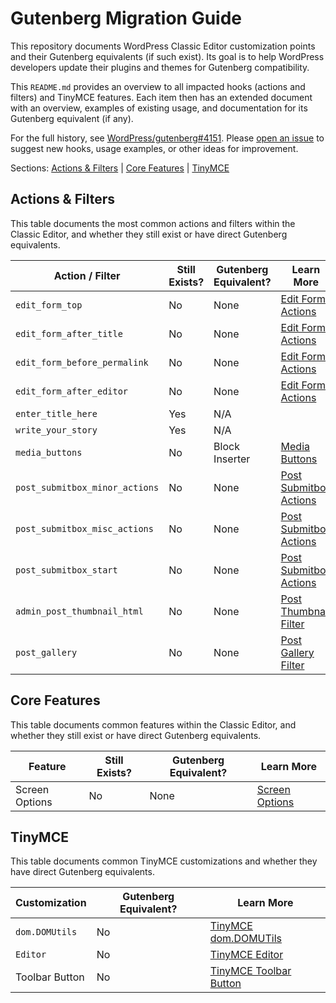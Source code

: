 # Gutenberg Migration Guide

This repository documents WordPress Classic Editor customization points and their Gutenberg equivalents (if such exist). Its goal is to help WordPress developers update their plugins and themes for Gutenberg compatibility.

This `README.md` provides an overview to all impacted hooks (actions and filters) and TinyMCE features. Each item then has an extended document with an overview, examples of existing usage, and documentation for its Gutenberg equivalent (if any).

For the full history, see [WordPress/gutenberg#4151](https://github.com/WordPress/gutenberg/issues/4151). Please [open an issue](https://github.com/danielbachhuber/gutenberg-migration-guide/issues) to suggest new hooks, usage examples, or other ideas for improvement.

Sections: [Actions & Filters](#actions--filters) | [Core Features](#core-features) | [TinyMCE](#tinymce)

## Actions & Filters

This table documents the most common actions and filters within the Classic Editor, and whether they still exist or have direct Gutenberg equivalents.

Action / Filter | Still Exists? | Gutenberg Equivalent? | Learn More
-|-|-|-
`edit_form_top` | No | None | [Edit Form Actions](action-edit-form.md)
`edit_form_after_title` | No | None | [Edit Form Actions](action-edit-form.md)
`edit_form_before_permalink` | No | None | [Edit Form Actions](action-edit-form.md)
`edit_form_after_editor` | No | None | [Edit Form Actions](action-edit-form.md)
`enter_title_here` | Yes | N/A | 
`write_your_story` | Yes | N/A | 
`media_buttons` | No | Block Inserter | [Media Buttons](action-media-buttons.md)
`post_submitbox_minor_actions` | No | None | [Post Submitbox Actions](action-post-submitbox.md)
`post_submitbox_misc_actions` | No | None | [Post Submitbox Actions](action-post-submitbox.md)
`post_submitbox_start` | No | None | [Post Submitbox Actions](action-post-submitbox.md)
`admin_post_thumbnail_html` | No | None | [Post Thumbnail Filter](filter-admin-post-thumbnail-html.md)
`post_gallery` | No | None | [Post Gallery Filter](filter-post-gallery.md)

## Core Features

This table documents common features within the Classic Editor, and whether they still exist or have direct Gutenberg equivalents.

Feature | Still Exists? | Gutenberg Equivalent? | Learn More
-|-|-|-
Screen Options | No | None | [Screen Options](feature-screen-options.md)

## TinyMCE

This table documents common TinyMCE customizations and whether they have direct Gutenberg equivalents.

Customization | Gutenberg Equivalent? | Learn More
-|-|-
`dom.DOMUtils` | No | [TinyMCE dom.DOMUTils](tinymce-dom-domutils.md)
`Editor` | No | [TinyMCE Editor](tinymce-editor.md)
Toolbar Button | No | [TinyMCE Toolbar Button](tinymce-toolbar-button.md)
